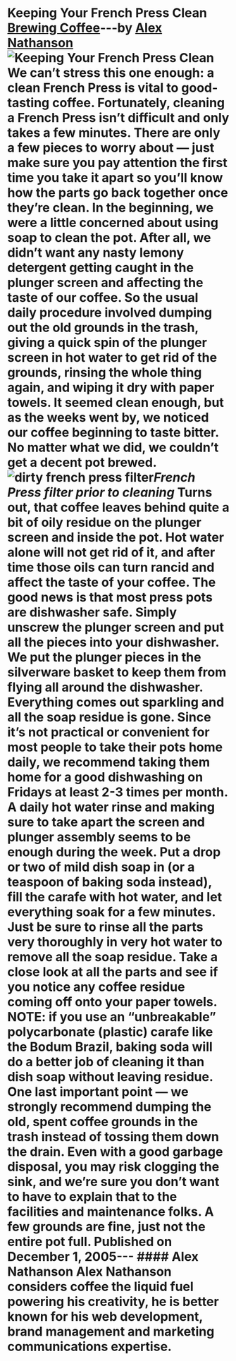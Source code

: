 # Keeping Your French Press Clean [Brewing Coffee](https://ineedcoffee.com/section/brewing-coffee/)---by [Alex Nathanson](https://ineedcoffee.com/by/alex-nathanson/)![Keeping Your French Press Clean](https://ineedcoffee.com/images/posts/keeping-your-french-press-clean/dirtyfilter1.jpg) We can’t stress this one enough: a clean French Press is vital to good-tasting coffee. Fortunately, cleaning a French Press isn’t difficult and only takes a few minutes. There are only a few pieces to worry about — just make sure you pay attention the first time you take it apart so you’ll know how the parts go back together once they’re clean. In the beginning, we were a little concerned about using soap to clean the pot. After all, we didn’t want any nasty lemony detergent getting caught in the plunger screen and affecting the taste of our coffee. So the usual daily procedure involved dumping out the old grounds in the trash, giving a quick spin of the plunger screen in hot water to get rid of the grounds, rinsing the whole thing again, and wiping it dry with paper towels. It seemed clean enough, but as the weeks went by, we noticed our coffee beginning to taste bitter. No matter what we did, we couldn’t get a decent pot brewed.![dirty french press filter](https://ineedcoffee.com/assets/dirtyfilter1.B2X2_nwM_1WqISk.webp)_French Press filter prior to cleaning_ Turns out, that coffee leaves behind quite a bit of oily residue on the plunger screen and inside the pot. Hot water alone will not get rid of it, and after time those oils can turn rancid and affect the taste of your coffee. The good news is that most press pots are dishwasher safe. Simply unscrew the plunger screen and put all the pieces into your dishwasher. We put the plunger pieces in the silverware basket to keep them from flying all around the dishwasher. Everything comes out sparkling and all the soap residue is gone. Since it’s not practical or convenient for most people to take their pots home daily, we recommend taking them home for a good dishwashing on Fridays at least 2-3 times per month. A daily hot water rinse and making sure to take apart the screen and plunger assembly seems to be enough during the week. Put a drop or two of mild dish soap in (or a teaspoon of baking soda instead), fill the carafe with hot water, and let everything soak for a few minutes. Just be sure to rinse all the parts very thoroughly in very hot water to remove all the soap residue. Take a close look at all the parts and see if you notice any coffee residue coming off onto your paper towels. NOTE: if you use an “unbreakable” polycarbonate (plastic) carafe like the Bodum Brazil, baking soda will do a better job of cleaning it than dish soap without leaving residue. One last important point — we strongly recommend dumping the old, spent coffee grounds in the trash instead of tossing them down the drain. Even with a good garbage disposal, you may risk clogging the sink, and we’re sure you don’t want to have to explain that to the facilities and maintenance folks. A few grounds are fine, just not the entire pot full. Published on December 1, 2005--- #### Alex Nathanson Alex Nathanson considers coffee the liquid fuel powering his creativity, he is better known for his web development, brand management and marketing communications expertise.